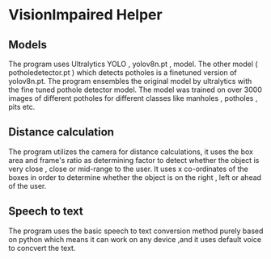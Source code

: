 # VisionImpaired Helper
## Models
The program uses Ultralytics YOLO , yolov8n.pt , model. The other model ( potholedetector.pt ) which detects potholes is a finetuned version of yolov8n.pt. The program ensembles the original model by ultralytics with the fine tuned pothole detector model. The model was trained on over 3000 images of different potholes for different classes like manholes , potholes , pits etc. 
## Distance calculation
The program utilizes the camera for distance calculations, it uses the box area and frame's ratio as determining factor to detect whether the object is very close , close or mid-range to the user. It uses x co-ordinates of the boxes in order to determine whether the object is on the right , left or ahead of the user. 
## Speech to text 
The program uses the basic speech to text conversion method purely based on python which means it can work on any device ,and it uses default voice to concvert the text.
